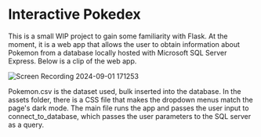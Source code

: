# Interactive Pokedex
This is a small WIP project to gain some familiarity with Flask. At the moment, it is a web app that allows the user to obtain information about Pokemon from a database locally hosted with Microsoft SQL Server Express. Below is a clip of the web app.

![Screen Recording 2024-09-01 171253](https://github.com/user-attachments/assets/7a081beb-a40d-42dd-ace2-7112ab898acd)


Pokemon.csv is the dataset used, bulk inserted into the database. In the assets folder, there is a CSS file that makes the dropdown menus match the page's dark mode. The main file runs the app and passes the user input to connect_to_database, which passes the user parameters to the SQL server as a query.

